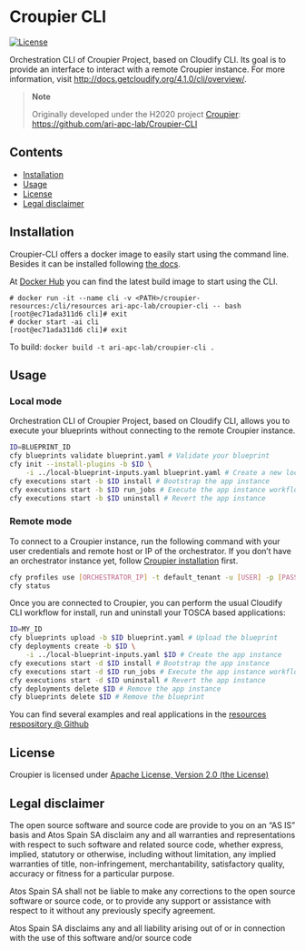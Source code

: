 # Croupier CLI

[![License](https://img.shields.io/badge/License-Apache%202.0-blue.svg)](https://opensource.org/licenses/Apache-2.0)

Orchestration CLI of Croupier Project, based on Cloudify CLI. Its goal is to provide an interface to interact with a remote Croupier instance. For more information, visit <http://docs.getcloudify.org/4.1.0/cli/overview/>.

> **Note**
>
> Originally developed under the H2020 project [Croupier](http://www.croupier.eu/): <https://github.com/ari-apc-lab/Croupier-CLI>

## Contents

- [Installation](#installation)
- [Usage](#usage)
- [License](#license)
- [Legal disclaimer](#legal-disclaimer)

## Installation

Croupier-CLI offers a docker image to easily start using the command line. Besides it can be installed following [the docs](https://docs.cloudify.co/4.5.0/install_maintain/installation/installing-cli/).

At [Docker Hub](https://hub.docker.com/r/ariapclab/croupier-cli) you can find the latest build image to start using the CLI.

```console
# docker run -it --name cli -v <PATH>/croupier-resources:/cli/resources ari-apc-lab/croupier-cli -- bash
[root@ec71ada311d6 cli]# exit
# docker start -ai cli
[root@ec71ada311d6 cli]# exit
```

To build: `docker build -t ari-apc-lab/croupier-cli .`

## Usage

### Local mode

Orchestration CLI of Croupier Project, based on Cloudify CLI, allows you to execute your blueprints without connecting to the remote Croupier instance.

```bash
ID=BLUEPRINT_ID
cfy blueprints validate blueprint.yaml # Validate your blueprint
cfy init --install-plugins -b $ID \
    -i ../local-blueprint-inputs.yaml blueprint.yaml # Create a new local app instance
cfy executions start -b $ID install # Bootstrap the app instance
cfy executions start -b $ID run_jobs # Execute the app instance workflow
cfy executions start -b $ID uninstall # Revert the app instance
```

### Remote mode

To connect to a Croupier instance, run the following command with your user credentials and remote host or IP of the orchestrator. If you don’t have an orchestrator instance yet, follow [Croupier installation](#croupier-installation) first.

```bash
cfy profiles use [ORCHESTRATOR_IP] -t default_tenant -u [USER] -p [PASS]
cfy status
```

Once you are connected to Croupier, you can perform the usual Cloudify CLI workflow for install, run and uninstall your TOSCA based applications:

```bash
ID=MY_ID
cfy blueprints upload -b $ID blueprint.yaml # Upload the blueprint
cfy deployments create -b $ID \
    -i ../local-blueprint-inputs.yaml $ID # Create the app instance
cfy executions start -d $ID install # Bootstrap the app instance
cfy executions start -d $ID run_jobs # Execute the app instance workflow
cfy executions start -d $ID uninstall # Revert the app instance
cfy deployments delete $ID # Remove the app instance
cfy blueprints delete $ID # Remove the blueprint
```

You can find several examples and real applications in the [resources respository @ Github](https://github.com/ari-apc-lab/croupier-resources)

## License

Croupier is licensed under [Apache License, Version 2.0 (the License)](./LICENSE)

## Legal disclaimer

The open source software and source code are provide to you on an “AS IS” basis and Atos Spain SA disclaim any and all warranties and representations with respect to such software and related source code, whether express, implied, statutory or otherwise, including without limitation, any implied warranties of title, non-infringement, merchantability, satisfactory quality, accuracy or fitness for a particular purpose.

Atos Spain SA shall not be liable to make any corrections to the open source software or source code, or to provide any support or assistance with respect to it without any previously specify agreement.

Atos Spain SA disclaims any and all liability arising out of or in connection
with the use of this software and/or source code
